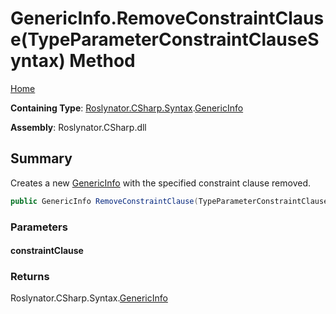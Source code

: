 <a name="_top"></a>

# GenericInfo\.RemoveConstraintClause\(TypeParameterConstraintClauseSyntax\) Method

[Home](../../../../../README.md#_top)

**Containing Type**: [Roslynator.CSharp.Syntax](../../README.md#_top)\.[GenericInfo](../README.md#_top)

**Assembly**: Roslynator\.CSharp\.dll

## Summary

Creates a new [GenericInfo](../README.md#_top) with the specified constraint clause removed\.

```csharp
public GenericInfo RemoveConstraintClause(TypeParameterConstraintClauseSyntax constraintClause)
```

### Parameters

#### constraintClause

### Returns

Roslynator\.CSharp\.Syntax\.[GenericInfo](../README.md#_top)

